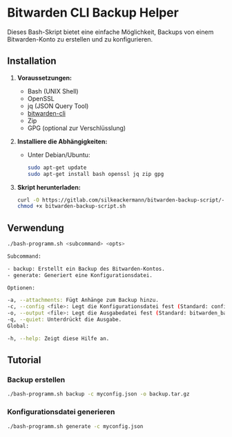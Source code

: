# Bitwarden CLI Backup Helper

Dieses Bash-Skript bietet eine einfache Möglichkeit, Backups von einem Bitwarden-Konto zu erstellen und zu konfigurieren.

## Installation

1. **Voraussetzungen:**
   - Bash (UNIX Shell)
   - OpenSSL
   - jq (JSON Query Tool)
   - [bitwarden-cli](https://bitwarden.com/de-DE/help/cli/#tab-nativ-ausf%C3%BChrbar-bI3gMs3A3z4pl0fwvRie9)
   - Zip
   - GPG (optional zur Verschlüsslung)

2. **Installiere die Abhängigkeiten:**

   - Unter Debian/Ubuntu:

     ```bash
     sudo apt-get update
     sudo apt-get install bash openssl jq zip gpg
     ```

3. **Skript herunterladen:**

   ```bash
   curl -O https://gitlab.com/silkeackermann/bitwarden-backup-script/-/raw/main/bitwarden-backup-script.sh
   chmod +x bitwarden-backup-script.sh
   ```

## Verwendung

```bash
./bash-programm.sh <subcommand> <opts>

Subcommand:

- backup: Erstellt ein Backup des Bitwarden-Kontos.
- generate: Generiert eine Konfigurationsdatei.

Optionen:

-a, --attachments: Fügt Anhänge zum Backup hinzu.
-c, --config <file>: Legt die Konfigurationsdatei fest (Standard: config.json).
-o, --output <file>: Legt die Ausgabedatei fest (Standard: bitwarden_backup_<timestamp>.tar.gz).
-q, --quiet: Unterdrückt die Ausgabe.
Global:

-h, --help: Zeigt diese Hilfe an.
```

## Tutorial

### Backup erstellen

```bash
./bash-programm.sh backup -c myconfig.json -o backup.tar.gz
```

### Konfigurationsdatei generieren

```bash
./bash-programm.sh generate -c myconfig.json
```






